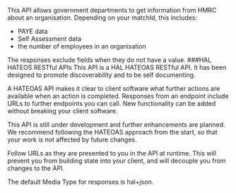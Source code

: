 This API allows government departments to get information from HMRC about an organisation. Depending on your matchId, this includes:
- PAYE data
- Self Assessment data
- the number of employees in an organisation

The responses exclude fields when they do not have a value.
###HAL HATEOS RESTful APIs
This API is a HAL HATEOAS RESTful API. It has been designed to promote discoverability and to be self documenting.

A HATEOAS API makes it clear to client software what further actions are available when an action is completed. Responses from an endpoint include URLs to further endpoints you can call. New functionality can be added without breaking your client software.

This API is still under development and further enhancements are planned. We recommend following the HATEOAS approach from the start, so that your work is not affected by future changes.

Follow URLs as they are presented to you in the API at runtime. This will prevent you from building state into your client, and will decouple you from changes to the API.

The default Media Type for responses is hal+json.
